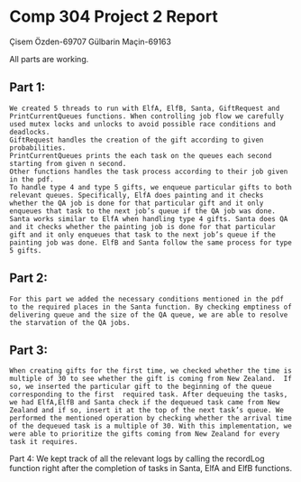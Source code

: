 # Comp 304 Project 2 Report

Çisem Özden-69707
Gülbarin Maçin-69163


All parts are working. 

## Part 1:
	We created 5 threads to run with ElfA, ElfB, Santa, GiftRequest and PrintCurrentQueues functions. When controlling job flow we carefully used mutex locks and unlocks to avoid possible race conditions and deadlocks.
	GiftRequest handles the creation of the gift according to given probabilities. 
	PrintCurrentQueues prints the each task on the queues each second starting from given n second. 
	Other functions handles the task process according to their job given in the pdf. 
	To handle type 4 and type 5 gifts, we enqueue particular gifts to both relevant queues. Specifically, ElfA does painting and it checks whether the QA job is done for that particular gift and it only enqueues that task to the next job’s queue if the QA job was done. Santa works similar to ElfA when handling type 4 gifts. Santa does QA and it checks whether the painting job is done for that particular gift and it only enqueues that task to the next job’s queue if the painting job was done. ElfB and Santa follow the same process for type 5 gifts.

## Part 2:
	For this part we added the necessary conditions mentioned in the pdf to the required places in the Santa function. By checking emptiness of delivering queue and the size of the QA queue, we are able to resolve the starvation of the QA jobs.

## Part 3:
	When creating gifts for the first time, we checked whether the time is multiple of 30 to see whether the gift is coming from New Zealand.  If so, we inserted the particular gift to the beginning of the queue corresponding to the first  required task. After dequeuing the tasks, we had ElfA,ElfB and Santa check if the dequeued task came from New Zealand and if so, insert it at the top of the next task’s queue. We performed the mentioned operation by checking whether the arrival time of the dequeued task is a multiple of 30. With this implementation, we were able to prioritize the gifts coming from New Zealand for every task it requires. 

Part 4:
	We kept track of all the relevant logs by calling the recordLog function right after the completion of tasks in Santa, ElfA and ElfB functions. 
